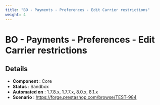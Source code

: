```yaml
---
title: "BO - Payments - Preferences - Edit Carrier restrictions"
weight: 4
---
```


# BO - Payments - Preferences - Edit Carrier restrictions
## Details
* **Component** : Core
* **Status** : Sandbox
* **Automated on** : 1.7.8.x, 1.7.7.x, 8.0.x, 8.1.x
* **Scenario** : https://forge.prestashop.com/browse/TEST-984

